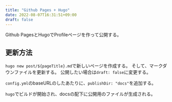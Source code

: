 ```yaml
---
title: "Github Pages + Hugo"
date: 2022-08-07T16:31:51+09:00
draft: false
---
```



Github PagesとHugoでProfileページを作って公開する。



## 更新方法


`hugo new post/${pageTitle}.md`で新しいページを作成する。
そして、マークダウンファイルを更新する。
公開したい場合は`draft: false`に変更する。


`config.yml`のbaseURLのしたあたりに、`publishDir: "docs"`を追加する。

`hugo`でビルドが開始され、docsの配下に公開用のファイルが生成される。
